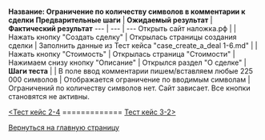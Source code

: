 **Название: Ограничение по количеству символов в комментарии к сделки**
**Предварительные шаги** | **Ожидаемый результат** | **Фактический результат**
--- | --- | ---
 Открыть сайт наложка.рф | |
 Нажать кнопку "Создать сделку" | Открылась страницы создания сделки |
Заполнить данные из Тест кейса "case_create_a_deal 1-6.md" | |
Нажать кнопку "Стоимость" | Открылась страница "Стоимости" |
Нажимаем снизу кнопку "Описание" | Открылся раздел "О сделке" |
**Шаги теста** | |
В поле ввод комментарии пишем/вставляем любые 225 000 символов | Отображается ограничение по вводимым символам | Ограничений по количеству символов нет. Сайт зависает. Все кнопки становятся не активны.

[<Тест кейс 2-4](https://github.com/masteroff/Test-case-nalozhka/blob/main/case_create_a_deal%202-4.md)  =============  [Тест кейс 3-2>](https://github.com/masteroff/Test-case-nalozhka/blob/main/case_create_a_deal%203-2.md)
 
[Вернуться на главную страницу](https://github.com/masteroff/Test-case-nalozhka/blob/main/list_of_test_cases.md)